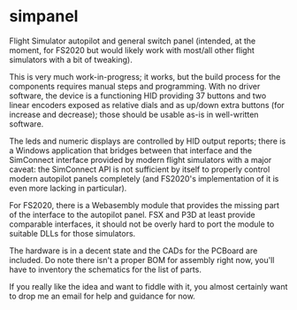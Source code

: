 # simpanel
Flight Simulator autopilot and general switch panel (intended, at the moment, for FS2020 but would likely work with most/all other flight simulators with a bit of tweaking).

This is very much work-in-progress; it works, but the build process for the components requires manual steps and programming. With no driver software, the device is a functioning HID providing 37 buttons and two linear encoders exposed as relative dials and as up/down extra buttons (for increase and decrease); those should be usable as-is in well-written software.

The leds and numeric displays are controlled by HID output reports; there is a Windows application that bridges between that interface and the SimConnect interface provided by modern flight simulators with a major caveat: the SimConnect API is not sufficient by itself to properly control modern autopilot panels completely (and FS2020's implementation of it is even more lacking in particular).

For FS2020, there is a Webasembly module that provides the missing part of the interface to the autopilot panel.  FSX and P3D at least provide comparable interfaces, it should not be overly hard to port the module to suitable DLLs for those simulators.

The hardware is in a decent state and the CADs for the PCBoard are included.  Do note there isn't a proper BOM for assembly right now, you'll have to inventory the schematics for the list of parts.

If you really like the idea and want to fiddle with it, you almost certainly want to drop me an email for help and guidance for now.
